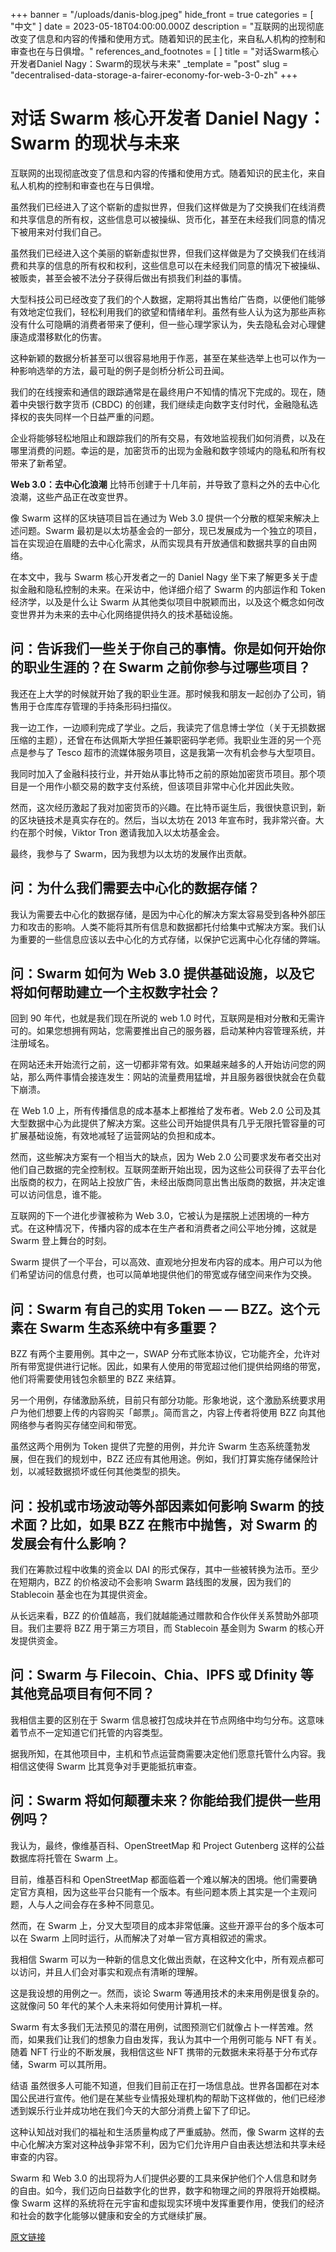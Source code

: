+++
banner = "/uploads/danis-blog.jpeg"
hide_front = true
categories = [ "中文" ]
date = 2023-05-18T04:00:00.000Z
description = "互联网的出现彻底改变了信息和内容的传播和使用方式。随着知识的民主化，来自私人机构的控制和审查也在与日俱增。"
references_and_footnotes = [ ]
title = "对话Swarm核心开发者Daniel Nagy：Swarm的现状与未来"
_template = "post"
slug = "decentralised-data-storage-a-fairer-economy-for-web-3-0-zh"
+++

# 对话 Swarm 核心开发者 Daniel Nagy：Swarm 的现状与未来

互联网的出现彻底改变了信息和内容的传播和使用方式。随着知识的民主化，来自私人机构的控制和审查也在与日俱增。

虽然我们已经进入了这个崭新的虚拟世界，但我们这样做是为了交换我们在线消费和共享信息的所有权，这些信息可以被操纵、货币化，甚至在未经我们同意的情况下被用来对付我们自己。

虽然我们已经进入这个美丽的崭新虚拟世界，但我们这样做是为了交换我们在线消费和共享的信息的所有权和权利，这些信息可以在未经我们同意的情况下被操纵、被贩卖，甚至会被不法分子获得后做出有损我们利益的事情。

大型科技公司已经改变了我们的个人数据，定期将其出售给广告商，以便他们能够有效地定位我们，轻松利用我们的欲望和情绪牟利。虽然有些人认为这为那些声称没有什么可隐瞒的消费者带来了便利，但一些心理学家认为，失去隐私会对心理健康造成潜移默化的伤害。

这种新颖的数据分析甚至可以很容易地用于作恶，甚至在某些选举上也可以作为一种影响选举的方法，最可耻的例子是剑桥分析公司丑闻。

我们的在线搜索和通信的跟踪通常是在最终用户不知情的情况下完成的。现在，随着中央银行数字货币 (CBDC) 的创建，我们继续走向数字支付时代，金融隐私选择权的丧失同样一个日益严重的问题。

企业将能够轻松地阻止和跟踪我们的所有交易，有效地监视我们如何消费，以及在哪里消费的问题。幸运的是，加密货币的出现为金融和数字领域内的隐私和所有权带来了新希望。

**Web 3.0：去中心化浪潮**
比特币创建于十几年前，并导致了意料之外的去中心化浪潮，这些产品正在改变世界。

像 Swarm 这样的区块链项目旨在通过为 Web 3.0 提供一个分散的框架来解决上述问题。Swarm 最初是以太坊基金会的一部分，现已发展成为一个独立的项目，旨在实现迫在眉睫的去中心化需求，从而实现具有开放通信和数据共享的自由网络。

在本文中，我与 Swarm 核心开发者之一的 Daniel Nagy 坐下来了解更多关于虚拟金融和隐私控制的未来。在采访中，他详细介绍了 Swarm 的内部运作和 Token 经济学，以及是什么让 Swarm 从其他类似项目中脱颖而出，以及这个概念如何改变世界并为未来的去中心化网络提供持久的技术基础设施。

## 问：告诉我们一些关于你自己的事情。你是如何开始你的职业生涯的？在 Swarm 之前你参与过哪些项目？

我还在上大学的时候就开始了我的职业生涯。那时候我和朋友一起创办了公司，销售用于仓库库存管理的手持条形码扫描仪。

我一边工作，一边顺利完成了学业。之后，我读完了信息博士学位（关于无损数据压缩的主题），还曾在布达佩斯大学担任兼职密码学老师。我职业生涯的另一个亮点是参与了 Tesco 超市的流媒体服务项目，这是我第一次有机会参与大型项目。

我同时加入了金融科技行业，并开始从事比特币之前的原始加密货币项目。那个项目是一个用作小额交易的数字支付系统，但该项目非常中心化并因此失败。

然而，这次经历激起了我对加密货币的兴趣。在比特币诞生后，我很快意识到，新的区块链技术是真实存在的。然后，当以太坊在 2013 年宣布时，我非常兴奋。大约在那个时候，Viktor Tron 邀请我加入以太坊基金会。

最终，我参与了 Swarm，因为我想为以太坊的发展作出贡献。

## 问：为什么我们需要去中心化的数据存储？

我认为需要去中心化的数据存储，是因为中心化的解决方案太容易受到各种外部压力和攻击的影响。人类不能将其所有信息和数据都托付给集中式解决方案。我们认为重要的一些信息应该以去中心化的方式存储，以保护它远离中心化存储的弊端。

## 问：Swarm 如何为 Web 3.0 提供基础设施，以及它将如何帮助建立一个主权数字社会？

回到 90 年代，也就是我们现在所说的 web 1.0 时代，互联网是相对分散和无需许可的。如果您想拥有网站，您需要推出自己的服务器，启动某种内容管理系统，并注册域名。

在网站还未开始流行之前，这一切都非常有效。如果越来越多的人开始访问您的网站，那么两件事情会接连发生：网站的流量费用猛增，并且服务器很快就会在负载下崩溃。

在 Web 1.0 上，所有传播信息的成本基本上都推给了发布者。Web 2.0 公司及其大型数据中心为此提供了解决方案。这些公司开始提供具有几乎无限托管容量的可扩展基础设施，有效地减轻了运营网站的负担和成本。

然而，这些解决方案有一个相当大的缺点，因为 Web 2.0 公司要求发布者交出对他们自己数据的完全控制权。互联网垄断开始出现，因为这些公司获得了去平台化出版商的权力，在网站上投放广告，未经出版商同意出售出版商的数据，并决定谁可以访问信息，谁不能。

互联网的下一个进化步骤被称为 Web 3.0，它被认为是摆脱上述困境的一种方式。在这种情况下，传播内容的成本在生产者和消费者之间公平地分摊，这就是 Swarm 登上舞台的时刻。

Swarm 提供了一个平台，可以高效、直观地分担发布内容的成本。用户可以为他们希望访问的信息付费，也可以简单地提供他们的带宽或存储空间来作为交换。

## 问：Swarm 有自己的实用 Token — — BZZ。这个元素在 Swarm 生态系统中有多重要？

BZZ 有两个主要用例。其中之一，SWAP 分布式账本协议，它功能齐全，允许对所有带宽提供进行记帐。因此，如果有人使用的带宽超过他们提供给网络的带宽，他们将需要使用钱包余额里的 BZZ 来结算。

另一个用例，存储激励系统，目前只有部分功能。形象地说，这个激励系统要求用户为他们想要上传的内容购买「邮票」。简而言之，内容上传者将使用 BZZ 向其他网络参与者购买存储空间和带宽。

虽然这两个用例为 Token 提供了完整的用例，并允许 Swarm 生态系统蓬勃发展，但在我们的规划中，BZZ 还应有其他用途。例如，我们打算实施存储保险计划，以减轻数据损坏或任何其他类型的损失。

## 问：投机或市场波动等外部因素如何影响 Swarm 的技术面？比如，如果 BZZ 在熊市中抛售，对 Swarm 的发展会有什么影响？

我们在筹款过程中收集的资金以 DAI 的形式保存，其中一些被转换为法币。至少在短期内，BZZ 的价格波动不会影响 Swarm 路线图的发展，因为我们的 Stablecoin 基金也在为其提供资金。

从长远来看，BZZ 的价值越高，我们就越能通过赠款和合作伙伴关系赞助外部项目。我们主要将 BZZ 用于第三方项目，而 Stablecoin 基金则为 Swarm 的核心开发提供资金。

## 问：Swarm 与 Filecoin、Chia、IPFS 或 Dfinity 等其他竞品项目有何不同？

我相信主要的区别在于 Swarm 信息被打包成块并在节点网络中均匀分布。这意味着节点不一定知道它们托管的内容类型。

据我所知，在其他项目中，主机和节点运营商需要决定他们愿意托管什么内容。我相信这使得 Swarm 比其竞争对手更能抵抗审查。

## 问：Swarm 将如何颠覆未来？你能给我们提供一些用例吗？

我认为，最终，像维基百科、OpenStreetMap 和 Project Gutenberg 这样的公益数据库将托管在 Swarm 上。

目前，维基百科和 OpenStreetMap 都面临着一个难以解决的困境。他们需要确定官方真相，因为这些平台只能有一个版本。有些问题本质上其实是一个主观问题，人与人之间会存在多种不同意见。

然而，在 Swarm 上，分叉大型项目的成本非常低廉。这些开源平台的多个版本可以在 Swarm 上同时运行，从而解决了对单一官方真相叙述的需求。

我相信 Swarm 可以为一种新的信息文化做出贡献，在这种文化中，所有观点都可以访问，并且人们会对事实和观点有清晰的理解。

这是我设想的用例之一。然而，谈论 Swarm 等通用技术的未来用例是很复杂的。这就像问 50 年代的某个人未来将如何使用计算机一样。

Swarm 有太多我们无法预见的潜在用例，试图预测它们就像占卜一样苦难。然而，如果我们让我们的想象力自由发挥，我认为其中一个用例可能与 NFT 有关。随着 NFT 行业的不断发展，我相信这些 NFT 携带的元数据未来将基于分布式存储，Swarm 可以其所用。

结语
虽然很多人可能不知道，但我们目前正在打一场信息战。世界各国都在对本国公民进行宣传。他们是在某些专业情报处理机构的帮助下这样做的，他们已经渗透到娱乐行业并成功地在我们今天的大部分消费上留下了印记。

这种认知战对我们的福祉和生活质量构成了严重威胁。然而，像 Swarm 这样的去中心化解决方案对这种战争非常不利，因为它们允许用户自由表达想法和共享未经审查的内容。

Swarm 和 Web 3.0 的出现将为人们提供必要的工具来保护他们个人信息和财务的自由。如今，我们迈向日益数字化的世界，数字和物理之间的界限将开始模糊。像 Swarm 这样的系统将在元宇宙和虚拟现实环境中发挥重要作用，使我们的经济和社会的数字化能够以健康和安全的方式继续扩展。

[原文链接](https://bitcoinist.com/decentralised-data-storage-a-fairer-economy-for-web-3-0/)
